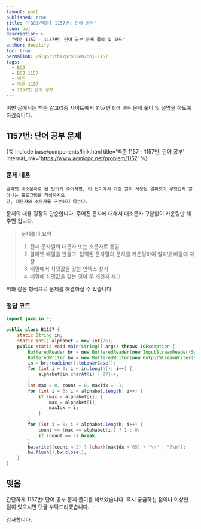 ```yaml
---
layout: post
published: true
title: "[BOJ/백준] 1157번: 단어 공부"
icon: boj
description: >
  "백준 1157 - 1157번: 단어 공부 문제 풀이 및 코드"
author: deeplify
toc: true
permalink: /algorithm/problem/boj-1157
tags:
  - BOJ
  - BOJ 1157
  - 백준
  - 백준 1157
  - 1157번 단어 공부
---
```


이번 글에서는 백준 알고리즘 사이트에서 1157번 `단어 공부` 문제 풀이 및 설명을 하도록 하겠습니다.

## 1157번: 단어 공부 문제

{% include base/components/link.html title='백준 1157 - 1157번: 단어 공부' internal_link='https://www.acmicpc.net/problem/1157' %}

### 문제 내용

```text
알파벳 대소문자로 된 단어가 주어지면, 이 단어에서 가장 많이 사용된 알파벳이 무엇인지 알아내는 프로그램을 작성하시오.
단, 대문자와 소문자를 구분하지 않는다.
```

문제의 내용 굉장히 단순합니다. 주어진 문자에 대해서 대소문자 구분없이 카운팅만 해주면 됩니다.

> 문제풀이 요약
> 1. 전체 문자열의 대문자 또는 소문자로 통일 
> 2. 알파벳 배열을 만들고, 입력된 문자열의 문자를 카운팅하여 알파벳 배열에 저장
> 3. 배열에서 최댓값을 갖는 인덱스 찾기
> 4. 배열에 최댓값을 갖는 것이 두 개인지 체크

위와 같은 형식으로 문제를 해결하실 수 있습니다.

### 정답 코드

```java
import java.io.*;

public class B1157 {
    static String in;
    static int[] alphabet = new int[26];
    public static void main(String[] args) throws IOException {
        BufferedReader br = new BufferedReader(new InputStreamReader(System.in));
        BufferedWriter bw = new BufferedWriter(new OutputStreamWriter(System.out));
        in = br.readLine().toLowerCase();
        for (int i = 0; i < in.length(); i++) {
            alphabet[in.charAt(i) - 97]++;
        }
        int max = 0, count = 0, maxIdx = -1;
        for (int i = 0; i < alphabet.length; i++) {
            if (max < alphabet[i]) {
                max = alphabet[i];
                maxIdx = i;
            }
        }
        for (int i = 0; i < alphabet.length; i++) {
            count += (max == alphabet[i]) ? 1 : 0;
            if (count == 2) break;
        }
        bw.write((count < 2) ? (char)(maxIdx + 65) + "\n" : "?\n");
        bw.flush();bw.close();
    }
}
```

## 맺음

간단하게 1157번: 단어 공부 문제 풀이를 해보았습니다. 혹시 궁금하신 점이나 이상한 점이 있으시면 댓글 부탁드리겠습니다.

감사합니다.
